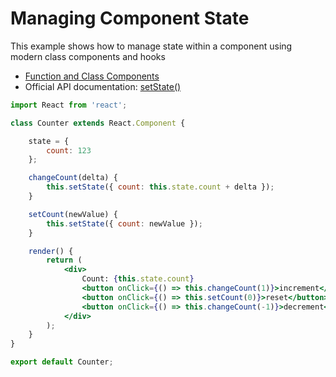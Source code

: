 # Managing Component State
  
This example shows how to manage state within a component using modern class components and hooks

* [Function and Class Components](https://reactjs.org/docs/components-and-props.html#function-and-class-components)
* Official API documentation: [setState()](https://reactjs.org/docs/react-component.html#setstate)

```jsx
import React from 'react';

class Counter extends React.Component {

    state = {
        count: 123
    };

    changeCount(delta) {
        this.setState({ count: this.state.count + delta });
    }

    setCount(newValue) {
        this.setState({ count: newValue });
    }

    render() {
        return (
            <div>
                Count: {this.state.count}
                <button onClick={() => this.changeCount(1)}>increment</button>
                <button onClick={() => this.setCount(0)}>reset</button>
                <button onClick={() => this.changeCount(-1)}>decrement</button>
            </div>
        );
    }
}

export default Counter;
```
